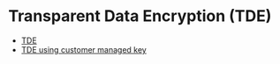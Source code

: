 # Transparent Data Encryption (TDE)
* [TDE](tde-readme.md)
* [TDE using customer managed key](tde-azure-sql-readme.md)